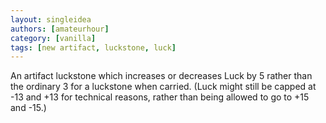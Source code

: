 ```yaml
---
layout: singleidea
authors: [amateurhour]
category: [vanilla]
tags: [new artifact, luckstone, luck]
---
```

An artifact luckstone which increases or decreases Luck by 5 rather than the
ordinary 3 for a luckstone when carried. (Luck might still be capped at -13 and
+13 for technical reasons, rather than being allowed to go to +15 and -15.)
